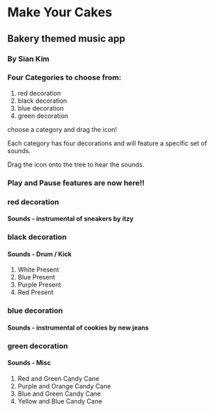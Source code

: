 # Make Your Cakes

## Bakery themed music app

### By Sian Kim

### Four Categories to choose from:

<ol>
    <li>red decoration</li>
    <li>black decoration</li>
    <li>blue decoration</li>
    <li>green decoration</li>
</ol>

choose a category and drag the icon!

Each category has four decorations and will feature a specific set of sounds.

Drag the icon onto the tree to hear the sounds.

### Play and Pause features are now here!!

### red decoration
#### Sounds - instrumental of sneakers by itzy

### black decoration
#### Sounds - Drum / Kick

<ol>
    <li>White Present</li>
    <li>Blue Present</li>
    <li>Purple Present</li>
    <li>Red Present</li>
</ol>

### blue decoration
#### Sounds - instrumental of cookies by new jeans

### green decoration
#### Sounds - Misc

<ol>
    <li>Red and Green Candy Cane</li>
    <li>Purple and Orange Candy Cane</li>
    <li>Blue and Green Candy Cane</li>
    <li>Yellow and Blue Candy Cane</li>
</ol>
